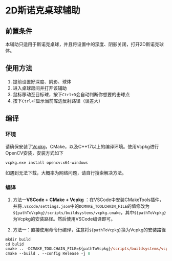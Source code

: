 # 2D斯诺克桌球辅助

## 前置条件
本辅助只适用于斯诺克桌球，并且将设置中的深度、阴影关闭，打开2D斯诺克球体。

## 使用方法
1. 提前设置好深度、阴影、球体
2. 进入桌球房间并打开该辅助
3. 鼠标移动至目标球，按下`Ctrl+D`会自动判断你想要的击球点
4. 按下`Ctrl+F`显示当前库边反射路径（误差大）

## 编译
### 环境
请确保安装了[Vcpkg](https://github.com/microsoft/vcpkg/)，CMake，以及C++17以上的编译环境。使用Vcpkg进行OpenCV安装，安装方式如下
```ps
vcpkg.exe install opencv:x64-windows
```
如遇到无法下载，大概率为网络问题，请自行搜索解决方法。

### 编译
1. 方法一**VSCode + CMake + Vcpkg** ：在VSCode中安装CMakeTools插件，并将`.vscode/settings.json`中的`DCMAKE_TOOLCHAIN_FILE`的值修改为`${pathToVcpkg}/scripts/buildsystems/vcpkg.cmake`，其中`${pathToVcpkg}`为Vcpkg的安装路径。然后使用VSCode编译即可。

2. 方法一：直接使用命令行编译，注意将`${pathToVcpkg}`换为Vcpkg的安装路径
```ps
mkdir build
cd bulid
cmake .. -DCMAKE_TOOLCHAIN_FILE=${pathToVcpkg}/scripts/buildsystems/vcpkg.cmake
cmake --build . --config Release -j 8
```